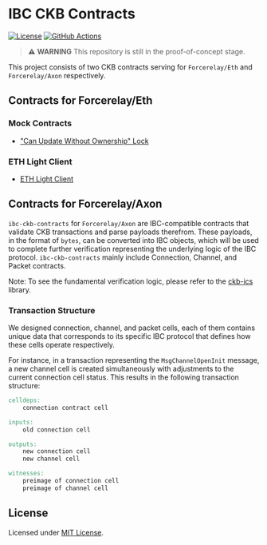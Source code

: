 # IBC CKB Contracts

[![License]](#license)
[![GitHub Actions]](https://github.com/synapseweb3/ibc-ckb-contracts/actions)

> :warning: **WARNING** This repository is still in the proof-of-concept stage.

This project consists of two CKB contracts serving for `Forcerelay/Eth` and `Forcerelay/Axon` respectively.

[License]: https://img.shields.io/badge/License-MIT-blue.svg
[GitHub Actions]: https://github.com/synapseweb3/ibc-ckb-contracts//workflows/CI/badge.svg

## Contracts for Forcerelay/Eth

### Mock Contracts

- ["Can Update Without Ownership" Lock](contracts/mock_contracts/can_update_without_ownership_lock)

### ETH Light Client

- [ETH Light Client](contracts/eth_light_client)

## Contracts for Forcerelay/Axon

`ibc-ckb-contracts` for `Forcerelay/Axon` are IBC-compatible contracts that validate CKB transactions and parse payloads therefrom. These payloads, in the format of `bytes`, can be converted into IBC objects, which will be used to complete further verification representing the underlying logic of the IBC protocol. `ibc-ckb-contracts` mainly include Connection, Channel, and Packet contracts.

Note: To see the fundamental verification logic, please refer to the [ckb-ics](https://github.com/synapseweb3/ckb-ics) library.

### Transaction Structure

We designed connection, channel, and packet cells, each of them contains unique data that corresponds to its specific IBC protocol that defines how these cells operate respectively.

For instance, in a transaction representing the `MsgChannelOpenInit` message, a new channel cell is created simultaneously with adjustments to the current connection cell status. This results in the following transaction structure:

```makefile
celldeps:
	connection contract cell

inputs:
	old connection cell

outputs:
	new connection cell
	new channel cell

witnesses:
	preimage of connection cell
	preimage of channel cell
```

## License

Licensed under [MIT License].

[IBC]: https://github.com/cosmos/ibc
[CKB]: https://github.com/nervosnetwork/ckb

[MIT License]: LICENSE
